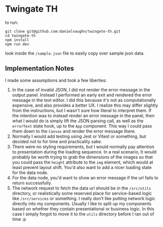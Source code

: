 # Twingate TH

to run:

```
git clone git@github.com:danielvaughn/twingate-th.git
cd twingate-th
npm install
npm run dev
```

look inside the `/sample.json` file to easily copy over sample json data.

## Implementation Notes

I made some assumptions and took a few liberties:

1. In the case of invalid JSON, I did not render the error message in the output panel. Instead I performed an early exit and rendered the error message in the text editor. I did this because it's not as computationally expensive, and also provides a better UX. I realize this may differ slightly from the instructions, but I wasn't sure how literal to interpret them. If the intention was to instead render an error message in the panel, then what I would do is simply lift the JSON parsing call, as well as the `errorText` state hook, up to the `App` component. This way I could pass them down to the `Canvas` and render the error message there.
2. Normally I would add testing using Jest or Vitest or something, but decided not to for time and practicality sake.
3. There were no styling requirements, but I would normally pay attention to presentation during the loading sequence. In a real scenario, It would probably be worth trying to grab the dimensions of the images so that you could pass the `height` attribute to the `img` element, which would at least prevent layout shift. You'd also want to add a nicer loading state for the data node.
4. For the data node, you'd want to show an error message if the url fails to return successfully.
5. The network request to fetch the data url should be in the `/src/utils` directory, or realistically some reserved place for service-based logic like `/src/services` or something. I really don't like putting network logic directly into my components. Usually I like to split up my components based on whether they contain presentational or business logic. In this case I simply forgot to move it to the `utils` directory before I ran out of time :p
